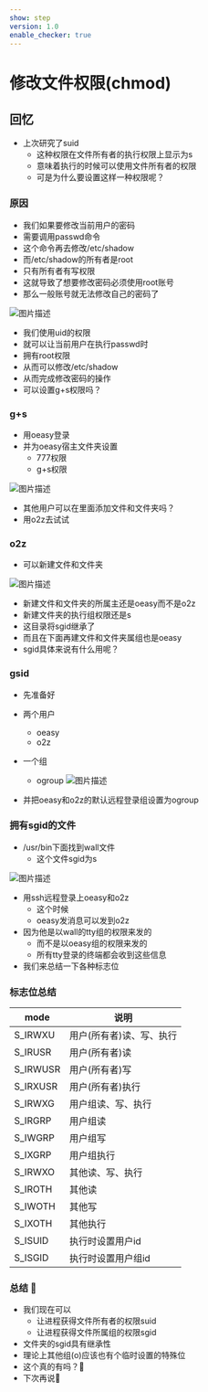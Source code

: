 ```yaml
---
show: step
version: 1.0
enable_checker: true
---
```


# 修改文件权限(chmod)

## 回忆

- 上次研究了suid
	- 这种权限在文件所有者的执行权限上显示为s
	- 意味着执行的时候可以使用文件所有者的权限
	- 可是为什么要设置这样一种权限呢？

### 原因

- 我们如果要修改当前用户的密码
- 需要调用passwd命令
- 这个命令再去修改/etc/shadow
- 而/etc/shadow的所有者是root
- 只有所有者有写权限
- 这就导致了想要修改密码必须使用root账号
- 那么一般账号就无法修改自己的密码了

![图片描述](https://doc.shiyanlou.com/courses/uid1190679-20221013-1665640084754)

- 我们使用uid的权限
- 就可以让当前用户在执行passwd时
- 拥有root权限
- 从而可以修改/etc/shadow
- 从而完成修改密码的操作
- 可以设置g+s权限吗？

### g+s

- 用oeasy登录
- 并为oeasy宿主文件夹设置
	- 777权限
	- g+s权限

![图片描述](https://doc.shiyanlou.com/courses/uid1190679-20221013-1665640963272)

- 其他用户可以在里面添加文件和文件夹吗？
- 用o2z去试试

### o2z

- 可以新建文件和文件夹

![图片描述](https://doc.shiyanlou.com/courses/uid1190679-20221013-1665641119742)

- 新建文件和文件夹的所属主还是oeasy而不是o2z
- 新建文件夹的执行组权限还是s
- 这目录将sgid继承了
- 而且在下面再建文件和文件夹属组也是oeasy
- sgid具体来说有什么用呢？

### gsid

- 先准备好

- 两个用户
	- oeasy
	- o2z
- 一个组
	- ogroup
![图片描述](https://doc.shiyanlou.com/courses/uid1190679-20221013-1665642414196)

- 并把oeasy和o2z的默认远程登录组设置为ogroup

### 拥有sgid的文件

- /usr/bin下面找到wall文件
	- 这个文件sgid为s

![图片描述](https://doc.shiyanlou.com/courses/uid1190679-20221013-1665642573189)

- 用ssh远程登录上oeasy和o2z
	- 这个时候
	- oeasy发消息可以发到o2z
- 因为他是以wall的tty组的权限来发的
	- 而不是以oeasy组的权限来发的
	- 所有tty登录的终端都会收到这些信息
- 我们来总结一下各种标志位

### 标志位总结

|  mode   | 说明  |
|  ----  | ----  |
| S_IRWXU  | 用户(所有者)读、写、执行 |
| S_IRUSR  | 用户(所有者)读 |
| S_IRWUSR | 用户(所有者)写 |
| S_IRXUSR  | 用户(所有者)执行 |
| S_IRWXG  | 用户组读、写、执行 |
| S_IRGRP  | 用户组读 |
| S_IWGRP  | 用户组写 |
| S_IXGRP  | 用户组执行 |
| S_IRWXO  | 其他读、写、执行 |
| S_IROTH  | 其他读 |
|  S_IWOTH | 其他写 |
| S_IXOTH  | 其他执行 |
| S_ISUID  | 执行时设置用户id |
| S_ISGID  | 执行时设置用户组id |

### 总结 🤨 
- 我们现在可以
	- 让进程获得文件所有者的权限suid
	- 让进程获得文件所属组的权限sgid
- 文件夹的sgid具有继承性
- 理论上其他组(o)应该也有个临时设置的特殊位
- 这个真的有吗？🤔
- 下次再说👋
